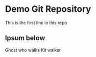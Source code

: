 # Demo Git Repository

This is the first line in this repo

## Ipsum below
Ghost who walks
Kit walker
